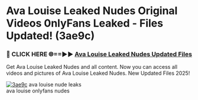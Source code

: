 # Ava Louise Leaked Nudes Original Videos 0nlyFans Leaked - Files Updated! (3ae9c)

<h3>🔴 CLICK HERE 🌐==►► <a href="https://tinyurl.com/5h6xmrr3" rel="nofollow">Ava Louise Leaked Nudes Updated Files</a></h3>

Get Ava Louise Leaked Nudes and all content. Now you can access all videos and pictures of Ava Louise Leaked Nudes. New Updated Files 2025!

[![3ae9c](https://i.imgur.com/KVD873Z.gif)](https://tinyurl.com/5h6xmrr3)
ava louise nude leaks<br>
ava louise onlyfans nudes